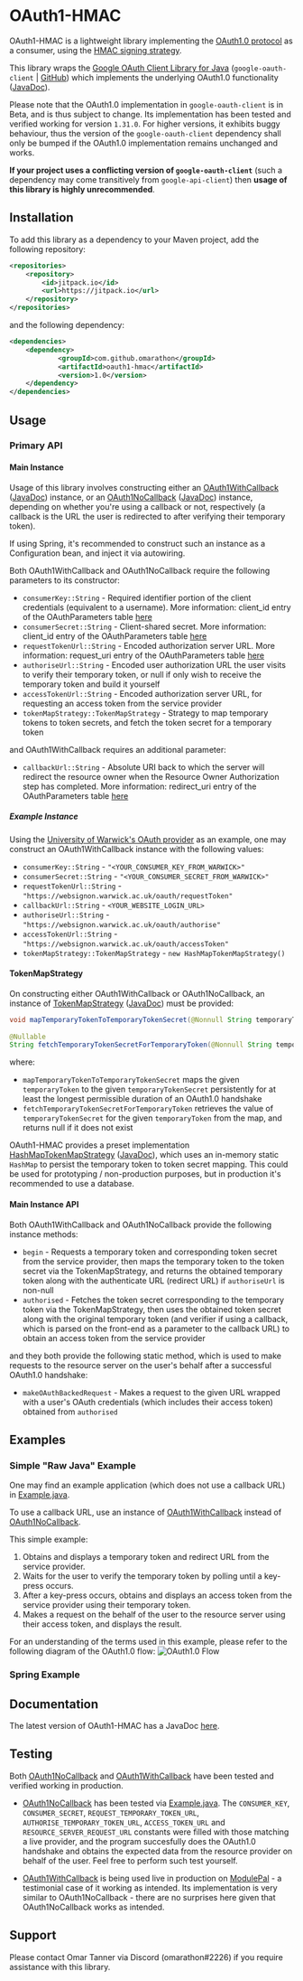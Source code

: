 # OAuth1-HMAC

OAuth1-HMAC is a lightweight library implementing the [OAuth1.0 protocol](https://en.wikipedia.org/wiki/OAuth) as a consumer, using the [HMAC signing strategy](https://en.wikipedia.org/wiki/HMAC).

This library wraps the [Google OAuth Client Library for Java](https://developers.google.com/api-client-library/java/google-oauth-java-client) (`google-oauth-client` | [GitHub](https://github.com/googleapis/google-oauth-java-client)) which implements the underlying OAuth1.0 functionality ([JavaDoc](https://googleapis.dev/java/google-oauth-client/1.25.0/com/google/api/client/auth/oauth/package-summary.html)).

Please note that the OAuth1.0 implementation in `google-oauth-client` is in Beta, and is thus subject to change. Its implementation has been tested and verified working for version `1.31.0`. For higher versions, it exhibits buggy behaviour, thus the version of the `google-oauth-client` dependency shall only be bumped if the OAuth1.0 implementation remains unchanged and works.
 
**If your project uses a conflicting version of `google-oauth-client`** (such a dependency may come transitively from `google-api-client`) then **usage of this library is highly unrecommended**.

## Installation

To add this library as a dependency to your Maven project, add the following repository:

```xml
<repositories>
	<repository>
		<id>jitpack.io</id>
		<url>https://jitpack.io</url>
	</repository>
</repositories>
```

and the following dependency:
```xml
<dependencies>
	<dependency>
	    	<groupId>com.github.omarathon</groupId>
	    	<artifactId>oauth1-hmac</artifactId>
	    	<version>1.0</version>
	</dependency>
</dependencies>
```

## Usage

### Primary API

#### Main Instance

Usage of this library involves constructing either an [OAuth1WithCallback](src/main/java/oauth1/OAuth1WithCallback.java) ([JavaDoc](https://omarathon.github.io/oauth1-hmac/oauth1/OAuth1WithCallback.html)) instance, or an [OAuth1NoCallback](src/main/java/oauth1/OAuth1NoCallback.java) ([JavaDoc](https://omarathon.github.io/oauth1-hmac/oauth1/OAuth1NoCallback.html)) instance, depending on whether you're using a callback or not, respectively (a callback is the URL the user is redirected to after verifying their temporary token).

If using Spring, it's recommended to construct such an instance as a Configuration bean, and inject it via autowiring.

Both OAuth1WithCallback and OAuth1NoCallback require the following parameters to its constructor:
* `consumerKey::String` - Required identifier portion of the client credentials (equivalent to a username). More information: client_id entry of the OAuthParameters table [here](https://www.iana.org/assignments/oauth-parameters/oauth-parameters.xhtml)
* `consumerSecret::String` -  Client-shared secret. More information: client_id entry of the OAuthParameters table [here](https://www.iana.org/assignments/oauth-parameters/oauth-parameters.xhtml)
* `requestTokenUrl::String` -  Encoded authorization server URL. More information: request_uri entry of the OAuthParameters table [here](https://www.iana.org/assignments/oauth-parameters/oauth-parameters.xhtml)
* `authoriseUrl::String` -  Encoded user authorization URL the user visits to verify their temporary token, or null if only wish to receive the temporary token and build it yourself
* `accessTokenUrl::String` -  Encoded authorization server URL, for requesting an access token from the service provider
* `tokenMapStrategy::TokenMapStrategy` -  Strategy to map temporary tokens to token secrets, and fetch the token secret for a temporary token

and OAuth1WithCallback requires an additional parameter:
* `callbackUrl::String` -  Absolute URI back to which the server will redirect the resource owner when the Resource Owner Authorization step has completed. More information: redirect_uri entry of the OAuthParameters table [here](https://www.iana.org/assignments/oauth-parameters/oauth-parameters.xhtml)

##### Example Instance

Using the [University of Warwick's OAuth provider](https://warwick.ac.uk/services/its/servicessupport/web/sign-on/help/oauth/apis/) as an example, one may construct an OAuth1WithCallback instance with the following values:
* `consumerKey::String` - `"<YOUR_CONSUMER_KEY_FROM_WARWICK>"`
* `consumerSecret::String` - `"<YOUR_CONSUMER_SECRET_FROM_WARWICK>"`
* `requestTokenUrl::String` - `"https://websignon.warwick.ac.uk/oauth/requestToken"`
* `callbackUrl::String` - `<YOUR_WEBSITE_LOGIN_URL>`
* `authoriseUrl::String` - `"https://websignon.warwick.ac.uk/oauth/authorise"`
* `accessTokenUrl::String` - `"https://websignon.warwick.ac.uk/oauth/accessToken"`
* `tokenMapStrategy::TokenMapStrategy` - `new HashMapTokenMapStrategy()`

#### TokenMapStrategy

On constructing either OAuth1WithCallback or OAuth1NoCallback, an instance of [TokenMapStrategy](src/main/java/oauth1/strategy/TokenMapStrategy.java) ([JavaDoc](https://omarathon.github.io/oauth1-hmac/oauth1/strategy/TokenMapStrategy.html)) must be provided:

```java
void mapTemporaryTokenToTemporaryTokenSecret(@Nonnull String temporaryToken, @Nonnull String temporaryTokenSecret) throws TokenMapException
    
@Nullable
String fetchTemporaryTokenSecretForTemporaryToken(@Nonnull String temporaryToken) throws TokenMapException
```

where:
 * `mapTemporaryTokenToTemporaryTokenSecret` maps the given `temporaryToken` to the given `temporaryTokenSecret` persistently for at least the longest permissible duration of an OAuth1.0 handshake
 * `fetchTemporaryTokenSecretForTemporaryToken` retrieves the value of `temporaryTokenSecret` for the given `temporaryToken` from the map, and returns null if it does not exist

OAuth1-HMAC provides a preset implementation [HashMapTokenMapStrategy](src/main/java/oauth1/strategy/preset/HashMapTokenMapStrategy.java) ([JavaDoc](https://omarathon.github.io/oauth1-hmac/oauth1/strategy/preset/HashMapTokenMapStrategy.html)), which uses an in-memory static `HashMap` to persist the temporary token to token secret mapping. This could be used for prototyping / non-production purposes, but in production it's recommended to use a database.

#### Main Instance API

Both OAuth1WithCallback and OAuth1NoCallback provide the following instance methods:

* `begin` - Requests a temporary token and corresponding token secret from the service provider, then maps the temporary token to the token secret via the TokenMapStrategy, and returns the obtained temporary token along with the authenticate URL (redirect URL) if `authoriseUrl` is non-null
* `authorised` - Fetches the token secret corresponding to the temporary token via the TokenMapStrategy, then uses the obtained token secret along with the original temporary token (and verifier if using a callback, which is parsed on the front-end as a parameter to the callback URL) to obtain an access token from the service provider

and they both provide the following static method, which is used to make requests to the resource server on the user's behalf after a successful OAuth1.0 handshake:

* `makeOAuthBackedRequest` - Makes a request to the given URL wrapped with a user's OAuth credentials (which includes their access token) obtained from `authorised`


## Examples

### Simple "Raw Java" Example
 
One may find an example application (which does not use a callback URL) in [Example.java](src/test/java/example/Example.java).

To use a callback URL, use an instance of [OAuth1WithCallback](src/main/java/oauth1/OAuth1WithCallback.java) instead of [OAuth1NoCallback](src/main/java/oauth1/OAuth1NoCallback.java).
 
This simple example:
1. Obtains and displays a temporary token and redirect URL from the service provider.
1. Waits for the user to verify the temporary token by polling until a key-press occurs.
1. After a key-press occurs, obtains and displays an access token from the service provider using their temporary token.
1. Makes a request on the behalf of the user to the resource server using their access token, and displays the result.

For an understanding of the terms used in this example, please refer to the following diagram of the OAuth1.0 flow:
![OAuth1.0 Flow](https://support.smartbear.com/readyapi/docs/_images/requests/auth/types/oauth1/about-flow.png)

### Spring Example
 
## Documentation
 
The latest version of OAuth1-HMAC has a JavaDoc [here](https://omarathon.github.io/oauth1-hmac/).

## Testing

Both [OAuth1NoCallback](src/main/java/oauth1/OAuth1NoCallback.java) and [OAuth1WithCallback](src/main/java/oauth1/OAuth1WithCallback.java) have been tested and verified working in production.

* [OAuth1NoCallback](src/main/java/oauth1/OAuth1NoCallback.java) has been tested via [Example.java](src/test/java/example/Example.java). The `CONSUMER_KEY`, `CONSUMER_SECRET`, `REQUEST_TEMPORARY_TOKEN_URL`, `AUTHORISE_TEMPORARY_TOKEN_URL`, `ACCESS_TOKEN_URL` and `RESOURCE_SERVER_REQUEST_URL` constants were filled with those matching a live provider, and the program succesfully does the OAuth1.0 handshake and obtains the expected data from the resource provider on behalf of the user. Feel free to perform such test yourself.

* [OAuth1WithCallback](src/main/java/oauth1/OAuth1WithCallback.java) is being used live in production on [ModulePal](https://modulepal.com) - a testimonial case of it working as intended. Its implementation is very similar to OAuth1NoCallback - there are no surprises here given that OAuth1NoCallback works as intended.

## Support

Please contact Omar Tanner via Discord (omarathon#2226) if you require assistance with this library.
